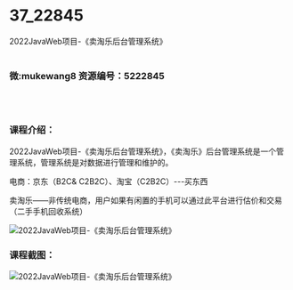 # 37_22845
2022JavaWeb项目-《卖淘乐后台管理系统》
<br/></br>
<h3>微:mukewang8 资源编号：5222845</h3>
<br/></br>
<h3>课程介绍：</h3>
<p>2022<a title="查看与 JavaWeb 相关的文章" target="_blank">JavaWeb</a>项目-《卖淘乐后台管理系统》，《卖淘乐》后台管理系统是⼀个管理系统，管理系统是对数据进⾏管理和维护的。</p>
<p>电商：京东（B2C&amp; C2B2C）、淘宝（C2B2C）---买东⻄</p>
<p>卖淘乐——⾮传统电商，⽤户如果有闲置的⼿机可以通过此平台进⾏估价和交易（⼆⼿⼿机回收系统）</p>
<p><img src="https://www.ko996.com/wp-content/uploads/img/2022/02/1-18-300x182.png" alt="2022JavaWeb项目-《卖淘乐后台管理系统》"></p>
<div class="info-desc">
<h3>课程截图：</h3>
<p><img src="https://www.ko996.com/wp-content/uploads/img/2022/02/2-57.png" alt="2022JavaWeb项目-《卖淘乐后台管理系统》"></p>


			
</div>

